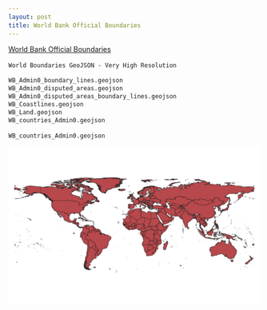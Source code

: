 ```yaml
---
layout: post
title: World Bank Official Boundaries
---
```


[World Bank Official Boundaries](https://datacatalog.worldbank.org/search/dataset/0038272/World-Bank-Official-Boundaries)

`World Boundaries GeoJSON - Very High Resolution`

```
WB_Admin0_boundary_lines.geojson
WB_Admin0_disputed_areas.geojson
WB_Admin0_disputed_areas_boundary_lines.geojson
WB_Coastlines.geojson
WB_Land.geojson
WB_countries_Admin0.geojson
```

`WB_countries_Admin0.geojson`

![World Bank Official Boundaries WB_countries_Admin0.geojson](/images/WorldBank/WB_countries_Admin0.png)